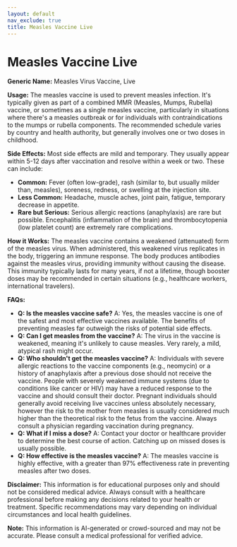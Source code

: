 ```yaml
---
layout: default
nav_exclude: true
title: Measles Vaccine Live
---
```


# Measles Vaccine Live

**Generic Name:** Measles Virus Vaccine, Live

**Usage:**  The measles vaccine is used to prevent measles infection.  It's typically given as part of a combined MMR (Measles, Mumps, Rubella) vaccine, or sometimes as a single measles vaccine, particularly in situations where there's a measles outbreak or for individuals with contraindications to the mumps or rubella components.  The recommended schedule varies by country and health authority, but generally involves one or two doses in childhood.

**Side Effects:**  Most side effects are mild and temporary. They usually appear within 5-12 days after vaccination and resolve within a week or two.  These can include:

* **Common:**  Fever (often low-grade), rash (similar to, but usually milder than, measles), soreness, redness, or swelling at the injection site.
* **Less Common:**  Headache, muscle aches, joint pain, fatigue, temporary decrease in appetite.
* **Rare but Serious:**  Serious allergic reactions (anaphylaxis) are rare but possible.  Encephalitis (inflammation of the brain) and thrombocytopenia (low platelet count) are extremely rare complications.


**How it Works:** The measles vaccine contains a weakened (attenuated) form of the measles virus.  When administered, this weakened virus replicates in the body, triggering an immune response.  The body produces antibodies against the measles virus, providing immunity without causing the disease. This immunity typically lasts for many years, if not a lifetime, though booster doses may be recommended in certain situations (e.g., healthcare workers, international travelers).

**FAQs:**

* **Q: Is the measles vaccine safe?** A: Yes, the measles vaccine is one of the safest and most effective vaccines available.  The benefits of preventing measles far outweigh the risks of potential side effects.
* **Q: Can I get measles from the vaccine?** A:  The virus in the vaccine is weakened, meaning it's unlikely to cause measles.  Very rarely, a mild, atypical rash might occur.
* **Q: Who shouldn't get the measles vaccine?** A: Individuals with severe allergic reactions to the vaccine components (e.g., neomycin) or a history of anaphylaxis after a previous dose should not receive the vaccine. People with severely weakened immune systems (due to conditions like cancer or HIV) may have a reduced response to the vaccine and should consult their doctor.  Pregnant individuals should generally avoid receiving live vaccines unless absolutely necessary, however the risk to the mother from measles is usually considered much higher than the theoretical risk to the fetus from the vaccine.  Always consult a physician regarding vaccination during pregnancy.
* **Q: What if I miss a dose?** A: Contact your doctor or healthcare provider to determine the best course of action.  Catching up on missed doses is usually possible.
* **Q: How effective is the measles vaccine?** A:  The measles vaccine is highly effective, with a greater than 97% effectiveness rate in preventing measles after two doses.


**Disclaimer:** This information is for educational purposes only and should not be considered medical advice. Always consult with a healthcare professional before making any decisions related to your health or treatment.  Specific recommendations may vary depending on individual circumstances and local health guidelines.


**Note:** This information is AI-generated or crowd-sourced and may not be accurate. Please consult a medical professional for verified advice.